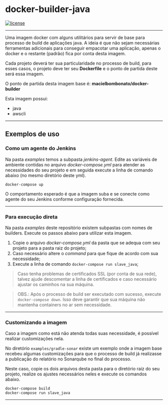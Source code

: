 # docker-builder-java

[![license](https://img.shields.io/github/license/mashape/apistatus.svg)](https://opensource.org/licenses/MIT)

---  

Uma imagem docker com alguns utilitários para servir de base para processo de build de aplicações java. A ideia é que não sejam necessárias ferramentas adicionais para conseguir empacotar uma aplicação, apenas o docker e o restante (padrão) fica por conta desta imagem.

Cada projeto deverá ter sua particularidade no processo de build, para esses casos, o projeto deve ter seu **Dockerfile** e o ponto de partida deste será essa imagem.

O ponto de partida desta imagem base é: **macielbombonato/docker-builder**

Esta imagem possui:

- java
- awscli

---

## Exemplos de uso

### Como um agente do Jenkins

Na pasta *examples* temos a subpasta *jenkins-agent*. Edite as variáveis de ambiente contidas no arquivo *docker-compose.yml* para atender as necessidades do seu projeto e em seguida execute a linha de comando abaixo (no mesmo diretório deste yml).

```
docker-compose up
```

O comportamento esperado é que a imagem suba e se conecte como agente do seu Jenkins conforme configuração fornecida.

---  

### Para execução direta

Na pasta *examples* deste repositório existem subpastas com nomes de builders. Execute os passos abaixo para utilizar esta imagem.

1. Copie o arquivo *docker-compose.yml* da pasta que se adequa com seu projeto para a pasta raiz do projeto;
2. Caso necessário altere o *command* para que fique de acordo com sua necessidade;
3. Execute a linha de comando ```docker-compose run slave_java```;

> Caso tenha problemas de certificados SSL (por conta de sua rede), talvez ajude descomentar a linha de certificados e caso necessário ajustar os caminhos na sua máquina.

> OBS.: Após o processo de build ser executado com sucesso, execute ```docker-compose down```. Isso deve garantir que sua máquina não mantenha containers no ar sem necessidade.

---

### Customizando a imagem

Caso a imagem como está não atenda todas suas necessidade, é possível realizar customizações nela.

No diretório ```examples/gradle-sonar``` existe um exemplo onde a imagem base recebeu algumas customizações para que o processo de build já realizasse a publicação do relatório no Sonarqube no final do processo.

Neste caso, copie os dois arquivos desta pasta para o diretório raiz do seu projeto, realize os ajustes necessários neles e execute os comandos abaixo.

```
docker-compose build
docker-compose run slave_java
```

---  

